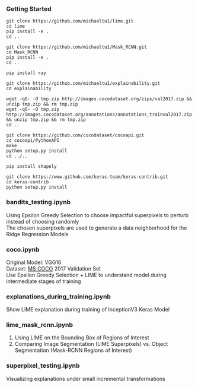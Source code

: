 ### Getting Started

```
git clone https://github.com/michaeltu1/lime.git
cd lime
pip install -e .
cd ..

git clone https://github.com/michaeltu1/Mask_RCNN.git
cd Mask_RCNN
pip install -e .
cd ..

pip install ray

git clone https://github.com/michaeltu1/explainability.git
cd explainability

wget -qO- -O tmp.zip http://images.cocodataset.org/zips/val2017.zip && unzip tmp.zip && rm tmp.zip
wget -qO- -O tmp.zip http://images.cocodataset.org/annotations/annotations_trainval2017.zip && unzip tmp.zip && rm tmp.zip
cd ..

git clone https://github.com/cocodataset/cocoapi.git
cd cocoapi/PythonAPI
make
python setup.py install
cd ../..

pip install shapely

git clone https://www.github.com/keras-team/keras-contrib.git
cd keras-contrib
python setup.py install
```
  
### bandits_testing.ipynb
Using Epsilon Greedy Selection to choose impactful superpixels to perturb instead of choosing randomly  
The chosen superpixels are used to generate a data neighborhood for the Ridge Regression Models  

### coco.ipynb
Original Model: VGG16  
Dataset: [MS COCO](http://cocodataset.org/#home) 2017 Validation Set  
Use Epsilon Greedy Selection + LIME to understand model during intermediate stages of training  

### explanations_during_training.ipynb
Show LIME explanation during training of InceptionV3 Keras Model

### lime_mask_rcnn.ipynb
1. Using LIME on the Bounding Box of Regions of Interest  
2. Comparing Image Segmentation (LIME Superpixels) vs. Object Segmentation (Mask-RCNN Regions of Interest)  

### superpixel_testing.ipynb
Visualizing explanations under small incremental transformations  
